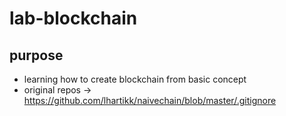 # lab-blockchain

## purpose
* learning how to create blockchain from basic concept
* original repos -> https://github.com/lhartikk/naivechain/blob/master/.gitignore
